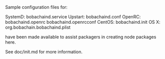 Sample configuration files for:

SystemD: bobachaind.service
Upstart: bobachaind.conf
OpenRC:  bobachaind.openrc
         bobachaind.openrcconf
CentOS:  bobachaind.init
OS X:    org.bobachain.bobachaind.plist

have been made available to assist packagers in creating node packages here.

See doc/init.md for more information.
